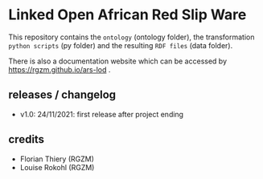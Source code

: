 # Linked Open African Red Slip Ware 
              
This repository contains the `ontology` (ontology folder), the transformation `python scripts` (py folder) and the resulting `RDF files` (data folder).
                             
There is also a documentation website which can be accessed by <https://rgzm.github.io/ars-lod> .
    
## releases / changelog 

-   v1.0: 24/11/2021: first release after project ending

## credits

-   Florian Thiery (RGZM)
-   Louise Rokohl (RGZM)

